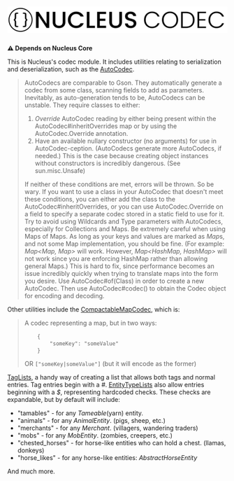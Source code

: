 <h1>
    <picture>
        <source media="(prefers-color-scheme: dark)" srcset="banner-white.svg">
        <img src="banner.svg" alt="Nucleus Codec">
    </picture> 
</h1>

**⚠️ Depends on Nucleus Core**

This is Nucleus's codec module. It includes utilities relating to serialization and deserialization, such as the [AutoCodec](https://github.com/RedPxnda/Nucleus/blob/1.20.1/codec/codec-common/src/main/java/com/redpxnda/nucleus/codec/auto/AutoCodec.java).
> AutoCodecs are comparable to Gson. They automatically generate a codec from some class, scanning fields to add as parameters. Inevitably, as auto-generation tends to be, AutoCodecs can 
> be unstable. They require classes to either: <br>
> 1. *Override* AutoCodec reading by either being present within the AutoCodec#inheritOverrides
> map or by using the AutoCodec.Override annotation. <br>
> 2. Have an available nullary constructor (no arguments) for use in AutoCodec-ception. (AutoCodecs generate more AutoCodecs, if needed.) 
> This is the case because creating object instances without constructors is incredibly dangerous. (See sun.misc.Unsafe) <br>
>
> If neither of these conditions are met, errors will be thrown. So be wary. If you want to use a class in
> your AutoCodec that doesn't meet these conditions, you can either add the class to the AutoCodec#inheritOverrides,
> or you can use AutoCodec.Override on a field to specify a separate codec stored in a static field to use for it. <br>
> Try to avoid using Wildcards and Type parameters with AutoCodecs, especially for Collections and Maps.
> Be extremely careful when using Maps of Maps. As long as your keys and values are marked as *Map*s, and not some Map implementation,
> you should be fine. (For example: *Map<Map<String>, Map<Integer>>* will work. However, *Map<HashMap<String>, HashMap<Integer>>*
> will not work since you are enforcing HashMap rather than allowing general Maps.) This is hard to fix, since performance becomes
> an issue incredibly quickly when trying to translate maps into the form you desire.
> Use AutoCodec#of(Class) in order to create a new AutoCodec. Then use AutoCodec#codec() to
> obtain the Codec object for encoding and decoding. <br>

Other utilities include the [CompactableMapCodec](https://github.com/RedPxnda/Nucleus/blob/1.20.1/codec/codec-common/src/main/java/com/redpxnda/nucleus/codec/misc/CompactableMapCodec.java),
which is:
> A codec representing a map, but in two ways:
> ```
>     {
>         "someKey": "someValue"
>     }
> ```
> OR
> <code>["someKey|someValue"]</code> (but it will encode as the former)

[TagLists](https://github.com/RedPxnda/Nucleus/tree/1.20.1/codec/codec-common/src/main/java/com/redpxnda/nucleus/util/tag), a handy way of creating a list
that allows both tags and normal entries. Tag entries begin with a *#*. [EntityTypeLists](https://github.com/RedPxnda/Nucleus/blob/1.20.1/codec/codec-common/src/main/java/com/redpxnda/nucleus/codec/tag/EntityTypeList.java)
also allow entries beginning with a *$*, representing hardcoded checks. These checks are expandable, but by default will include:
* "tamables" - for any *Tameable*(yarn) entity.
* "animals" - for any *AnimalEntity*. (pigs, sheep, etc.)
* "merchants" - for any *Merchant*. (villagers, wandering traders)
* "mobs" - for any *MobEntity*. (zombies, creepers, etc.)
* "chested_horses" - for horse-like entities who can hold a chest. (llamas, donkeys)
* "horse_likes" - for any horse-like entities: *AbstractHorseEntity*

And much more. 

